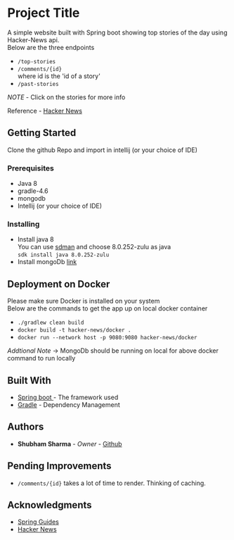 # Project Title
A simple website built with Spring boot showing top stories of the day using Hacker-News api.<br>
Below are the three endpoints
- `/top-stories`
- `/comments/{id}`<br>
  where id is the 'id of a story'
- `/past-stories`

*NOTE* - Click on the stories for more info<br>

Reference - [Hacker News](https://github.com/HackerNews/API)

## Getting Started
Clone the github Repo and import in intellij (or your choice of IDE)

### Prerequisites
- Java 8
- gradle-4.6
- mongodb
- Intellij (or your choice of IDE)

### Installing
- Install java 8<br>
  You can use [sdman](https://sdkman.io/install) and choose 8.0.252-zulu as java<br>
  `sdk install java 8.0.252-zulu`
- Install mongoDb [link](https://www.digitalocean.com/community/tutorials/how-to-install-mongodb-on-ubuntu-18-04)

## Deployment on Docker
Please make sure Docker is installed on your system<br>
Below are the commands to get the app up on local docker container
- `./gradlew clean build`
- `docker build -t hacker-news/docker .`
- `docker run --network host -p 9080:9080 hacker-news/docker`

*Addtional Note* -> MongoDb should be running on local for above docker command to run locally

## Built With
* [Spring boot ](https://spring.io/projects/spring-boot) - The framework used
* [Gradle](https://gradle.org/) - Dependency Management

## Authors
* **Shubham Sharma** - *Owner* - [Github](https://github.com/shubham-shar)

## Pending Improvements
- `/comments/{id}` takes a lot of time to render. Thinking of caching.

## Acknowledgments
- [Spring Guides](https://spring.io/guides/gs/spring-boot-docker/)
- [Hacker News](https://github.com/HackerNews/API)
